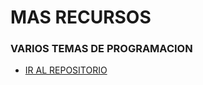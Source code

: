 
# MAS RECURSOS

### VARIOS TEMAS DE PROGRAMACION
 - [IR AL REPOSITORIO](https://github.com/fhrancoo/InfografiasDevTalles/)
